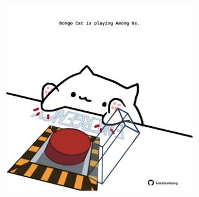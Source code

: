 <!-- built at 04/07/2024, 23:00:49 UTC -->
<p align="center">
  <img width="500" height="500" src="./ReadmeImage.svg">
</p>
